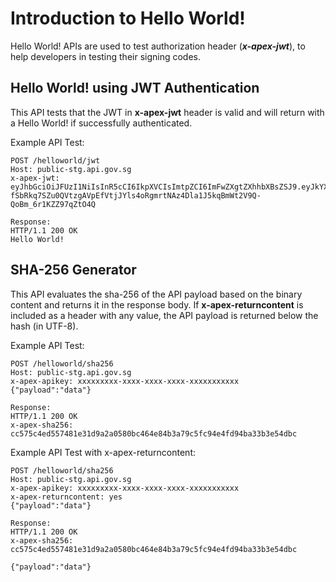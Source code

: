 # Introduction to Hello World!

Hello World! APIs are used to test authorization header (**_x-apex-jwt_**), to help developers in testing their signing codes.

## Hello World! using JWT Authentication

This API tests that the JWT in **x-apex-jwt** header is valid and will return with a Hello World! if successfully authenticated.

Example API Test:

```
POST /helloworld/jwt
Host: public-stg.api.gov.sg
x-apex-jwt: eyJhbGciOiJFUzI1NiIsInR5cCI6IkpXVCIsImtpZCI6ImFwZXgtZXhhbXBsZSJ9.eyJkYXRhIjoiY2M1NzVjNGVkNTU3NDgxZTMxZDlhMmEwNTgwYmM0NjRlODRiM2E3OWM1ZmM5NGU0ZmQ5NGJhMzNiM2U1NGRiYyIsImlhdCI6MTY2NzAyMDM2MSwiZXhwIjoxNjY3MDIwNTQxLCJhdWQiOiJodHRwczovL3B1YmxpYy1zdGcuYXBpLmdvdi5zZy9hZ2VuY3kvYXBpIiwiaXNzIjoieHh4eHh4eHgteHh4eC14eHh4LXh4eHgteHh4eHh4eHh4eHgseXl5eXl5eXkteXl5eS15eXl5LXl5eXkteXl5eXl5eXl5eXkiLCJzdWIiOiJQT1NUIiwianRpIjoiZWZhNjZlMWQtNjNjMS00MGViLWFkMWMtZmVkMTQ5OGYxMWU3In0.UzQzgMlFWJ-fSbRkq7SZu0QVtzgAVpEfVtjJYls4oRgmrtNAz4Dla1J5kqBmWt2V9Q-QoBm_6r1KZZ97qZtO4Q

Response:
HTTP/1.1 200 OK
Hello World!
```

<!-- TODO: Include Swagger and screenshot -->

## SHA-256 Generator

This API evaluates the sha-256 of the API payload based on the binary content and returns it in the response body. If **x-apex-returncontent** is included as a header with any value, the API payload is returned below the hash (in UTF-8).

Example API Test:

```
POST /helloworld/sha256
Host: public-stg.api.gov.sg
x-apex-apikey: xxxxxxxxx-xxxx-xxxx-xxxx-xxxxxxxxxxx
{"payload":"data"}

Response:
HTTP/1.1 200 OK
x-apex-sha256: cc575c4ed557481e31d9a2a0580bc464e84b3a79c5fc94e4fd94ba33b3e54dbc
```

Example API Test with x-apex-returncontent:

```
POST /helloworld/sha256
Host: public-stg.api.gov.sg
x-apex-apikey: xxxxxxxxx-xxxx-xxxx-xxxx-xxxxxxxxxxx
x-apex-returncontent: yes
{"payload":"data"}

Response:
HTTP/1.1 200 OK
x-apex-sha256: cc575c4ed557481e31d9a2a0580bc464e84b3a79c5fc94e4fd94ba33b3e54dbc

{"payload":"data"}
```

<!-- TODO: Include Swagger and screenshot -->
